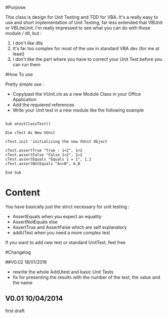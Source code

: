 #Purpose

This class is design for Unit Testing and TDD for VBA.
It's a really easy to use and short implementation of Unit Testing, far less extended that VBUnit or VBLiteUnit. I'm really impressed to see what you can do with those module / dll, but :

1. I don't like dlls
2. It's far too complex for most of the use in standard VBA dev (for me at least)
3. I don't like the part where you have to correct your Unit Test before you can run them

#How To use

Pretty simple use : 

* Copy/past the VUnit.cls as a new Module Class in your Office Application
* Add the requiered references
* Write your Unit test in a new module like the following example

```vba

Sub atestClassTest()

Dim cTest As New VUnit

cTest.init 'initializing the new VUnit Object

cTest.assertTrue "True : 1<2", 1<2
cTest.assertFalse "False 1>2", 1>2
cTest.assertEquals "Equals 1 = 1", 1,1
cTest.assertNotEquals "A<>B", A,B

End Sub

```

# Content

You have basically just the strict necessary for unit testing :

* AssertEquals when you expect an equality
* AssertNotEquals else
* AssertTrue and AssertFalse which are self explanatory
* addUTest when you need a more complex test

If you want to add new test or standard UnitTest, feel free

#Changelog

##V0.02 18/01/2016

* rewrite the whole AddUtest and basic Unit Tests
* fix for presenting the results with the number of the test, the value and the name

## V0.01 10/04/2014

first draft
